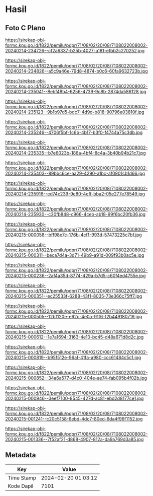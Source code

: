 # Hasil

## Foto C Plano

https://sirekap-obj-formc.kpu.go.id/f822/pemilu/pdpr/71/08/02/20/08/7108022008002-20240214-234726--cf2a6337-b25b-4027-a181-efbb2c270252.jpg

https://sirekap-obj-formc.kpu.go.id/f822/pemilu/pdpr/71/08/02/20/08/7108022008002-20240214-234826--a5c9a46e-79d8-4874-b0c6-60fa9632723b.jpg

https://sirekap-obj-formc.kpu.go.id/f822/pemilu/pdpr/71/08/02/20/08/7108022008002-20240214-235041--8ebf48b4-6256-4739-9c8b-2874da586128.jpg

https://sirekap-obj-formc.kpu.go.id/f822/pemilu/pdpr/71/08/02/20/08/7108022008002-20240214-235123--9b1b97d5-bdc7-4d9d-b818-90796e03810f.jpg

https://sirekap-obj-formc.kpu.go.id/f822/pemilu/pdpr/71/08/02/20/08/7108022008002-20240214-235246--4706f5bf-1c6b-4b17-b3f0-f4744a75c3db.jpg

https://sirekap-obj-formc.kpu.go.id/f822/pemilu/pdpr/71/08/02/20/08/7108022008002-20240214-235335--b7e6023b-186a-4bf4-8c4a-3b40b94b21c7.jpg

https://sirekap-obj-formc.kpu.go.id/f822/pemilu/pdpr/71/08/02/20/08/7108022008002-20240214-235403--89bbc6ce-aa29-4290-a1bc-af0901cb1d66.jpg

https://sirekap-obj-formc.kpu.go.id/f822/pemilu/pdpr/71/08/02/20/08/7108022008002-20240214-235916--ed74c239-9e80-4eff-bba2-05e277e78549.jpg

https://sirekap-obj-formc.kpu.go.id/f822/pemilu/pdpr/71/08/02/20/08/7108022008002-20240214-235930--c30fb848-c966-4ceb-ab18-99f6bc20fb36.jpg

https://sirekap-obj-formc.kpu.go.id/f822/pemilu/pdpr/71/08/02/20/08/7108022008002-20240215-000058--bff98e7c-176b-4cf1-993d-57473225c7bf.jpg

https://sirekap-obj-formc.kpu.go.id/f822/pemilu/pdpr/71/08/02/20/08/7108022008002-20240215-000311--beca7d4a-3d71-49b9-a91d-009f93b0ac5e.jpg

https://sirekap-obj-formc.kpu.go.id/f822/pemilu/pdpr/71/08/02/20/08/7108022008002-20240215-000236--2af4a35d-8774-429a-b7d5-c60f4ed4755e.jpg

https://sirekap-obj-formc.kpu.go.id/f822/pemilu/pdpr/71/08/02/20/08/7108022008002-20240215-000351--ec25533f-6288-43f1-8035-73e366c75ff7.jpg

https://sirekap-obj-formc.kpu.go.id/f822/pemilu/pdpr/71/08/02/20/08/7108022008002-20240215-000505--12bf120e-e62c-4e0a-91f6-f2b449180719.jpg

https://sirekap-obj-formc.kpu.go.id/f822/pemilu/pdpr/71/08/02/20/08/7108022008002-20240215-000612--1e7a1694-3163-4e10-bc45-d48a671d8d2c.jpg

https://sirekap-obj-formc.kpu.go.id/f822/pemilu/pdpr/71/08/02/20/08/7108022008002-20240215-000819--b95f512e-96af-41fa-a980-ccc61484c5c1.jpg

https://sirekap-obj-formc.kpu.go.id/f822/pemilu/pdpr/71/08/02/20/08/7108022008002-20240215-000852--34a6a577-d4c0-404e-ae74-fab095b4f02b.jpg

https://sirekap-obj-formc.kpu.go.id/f822/pemilu/pdpr/71/08/02/20/08/7108022008002-20240215-000946--3eef7100-8545-427d-ac81-ebd2d8177ce1.jpg

https://sirekap-obj-formc.kpu.go.id/f822/pemilu/pdpr/71/08/02/20/08/7108022008002-20240215-001241--c20c5158-6ebd-4dc7-80ed-6da4f96f1152.jpg

https://sirekap-obj-formc.kpu.go.id/f822/pemilu/pdpr/71/08/02/20/08/7108022008002-20240215-001336--7f52af21-d868-4907-812a-da9a769d3a85.jpg


## Metadata

| Key        | Value               |
| ---------- | ------------------- |
| Time Stamp | 2024-02-20 01:03:12 |
| Kode Dapil | 7101                |




